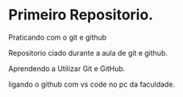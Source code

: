 # Primeiro Repositorio.
Praticando com o git e github

Repositorio ciado durante a aula de git e github.

Aprendendo a Utilizar Git e GitHub.

ligando o github com vs code no pc da faculdade.